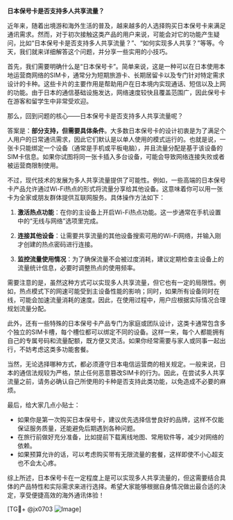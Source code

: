 **日本保号卡是否支持多人共享流量？**

近年来，随着出境游和海外生活的普及，越来越多的人选择购买日本保号卡来满足通讯需求。然而，对于初次接触这类产品的用户来说，可能会对它的功能产生疑问，比如“日本保号卡是否支持多人共享流量？”、“如何实现多人共享？”等等。今天，我们就来详细解答这个问题，并分享一些实用的小技巧。

首先，我们需要明确什么是“日本保号卡”。简单来说，这是一种可以在日本使用本地运营商网络的SIM卡，通常分为短期旅游卡、长期居留卡以及专门针对特定需求设计的卡种。这些卡片的主要作用是帮助用户在日本境内实现通话、短信以及上网的功能。由于日本的通信基础设施发达，网络速度较快且覆盖范围广，因此保号卡在游客和留学生中非常受欢迎。

那么，回到问题的核心——日本保号卡是否支持多人共享流量呢？

答案是：**部分支持，但需要具体条件**。大多数日本保号卡的设计初衷是为了满足个人用户的日常通讯需求，因此它们默认是以单人使用的模式运行的。也就是说，一张卡只能绑定一个设备（通常是手机或平板电脑），并且流量分配是基于该设备的SIM卡信息。如果你试图将同一张卡插入多台设备，可能会导致网络连接失败或者被运营商限制使用。

不过，现代技术的发展为多人共享流量提供了可能性。例如，一些高端的日本保号卡产品允许通过Wi-Fi热点的形式将流量分享给其他设备。这意味着你可以用一张卡为全家或朋友群体提供互联网服务。具体操作方法如下：

1. **激活热点功能**：在你的主设备上开启Wi-Fi热点功能。这一步通常在手机设置中的“无线与网络”选项里完成。
   
2. **连接其他设备**：让需要共享流量的其他设备搜索可用的Wi-Fi网络，并输入刚才创建的热点密码进行连接。
   
3. **监控流量使用情况**：为了确保流量不会被过度消耗，建议定期检查主设备上的流量统计信息，必要时调整热点的使用频率。

需要注意的是，虽然这种方式可以实现多人共享流量，但它也有一定的局限性。例如，热点模式下的网速可能受到主设备性能的影响；同时，如果所有设备同时在线，可能会加速流量消耗的速度。因此，在使用过程中，用户应根据实际情况合理规划流量分配。

此外，还有一些特殊的日本保号卡产品专门为家庭或团队设计，这类卡通常包含多个独立的SIM卡槽，每个槽位都可以绑定不同的设备。这样一来，每个人都能拥有自己的专属号码和流量配额，既方便又灵活。如果你经常需要与家人或同事一起出行，不妨考虑这类多功能套餐。

当然，无论选择哪种方式，都必须遵守日本电信运营商的相关规定。一般来说，日本的通信法规较为严格，禁止任何恶意篡改SIM卡的行为。因此，在尝试多人共享流量之前，请务必确认自己所使用的卡种是否支持此类功能，以免造成不必要的麻烦。

最后，给大家几点小贴士：
- 如果你是第一次购买日本保号卡，建议优先选择信誉良好的品牌，这样不仅能保证服务质量，还能避免后期遇到各种问题。
- 在旅行前做好充分准备，比如提前下载离线地图、常用软件等，减少对网络的依赖。
- 如果预算允许的话，可以考虑购买带有无限流量的套餐，这样即使不小心超支也不会太心疼。

综上所述，日本保号卡在一定程度上是可以实现多人共享流量的，但这需要结合具体的产品特性和实际需求来进行选择。希望大家能够根据自身情况做出最合适的决定，享受便捷高效的海外通讯体验！

[TG💪+ @jx0703 ![Image](https://github.com/user-attachments/assets/dbca1d08-cadb-493c-b0ec-ad6f7a83f270)]